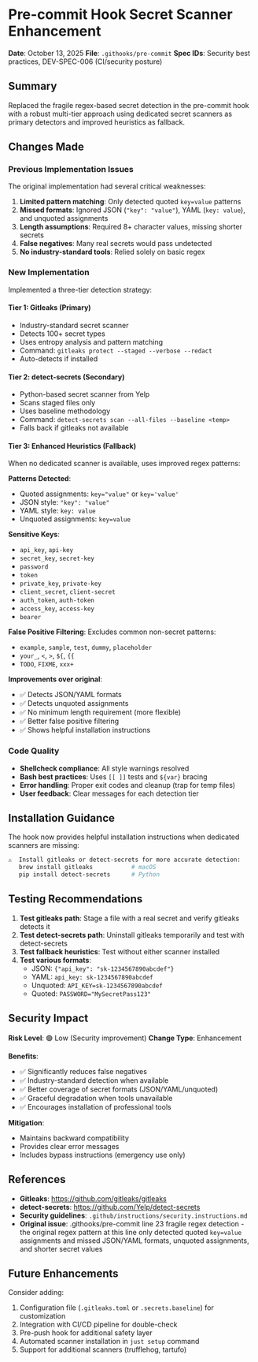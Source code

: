# Pre-commit Hook Secret Scanner Enhancement

**Date**: October 13, 2025
**File**: `.githooks/pre-commit`
**Spec IDs**: Security best practices, DEV-SPEC-006 (CI/security posture)

## Summary

Replaced the fragile regex-based secret detection in the pre-commit hook with a robust multi-tier approach using dedicated secret scanners as primary detectors and improved heuristics as fallback.

## Changes Made

### Previous Implementation Issues

The original implementation had several critical weaknesses:

1. **Limited pattern matching**: Only detected quoted `key=value` patterns
2. **Missed formats**: Ignored JSON (`"key": "value"`), YAML (`key: value`), and unquoted assignments
3. **Length assumptions**: Required 8+ character values, missing shorter secrets
4. **False negatives**: Many real secrets would pass undetected
5. **No industry-standard tools**: Relied solely on basic regex

### New Implementation

Implemented a three-tier detection strategy:

#### Tier 1: Gitleaks (Primary)
- Industry-standard secret scanner
- Detects 100+ secret types
- Uses entropy analysis and pattern matching
- Command: `gitleaks protect --staged --verbose --redact`
- Auto-detects if installed

#### Tier 2: detect-secrets (Secondary)
- Python-based secret scanner from Yelp
- Scans staged files only
- Uses baseline methodology
- Command: `detect-secrets scan --all-files --baseline <temp>`
- Falls back if gitleaks not available

#### Tier 3: Enhanced Heuristics (Fallback)
When no dedicated scanner is available, uses improved regex patterns:

**Patterns Detected**:
- Quoted assignments: `key="value"` or `key='value'`
- JSON style: `"key": "value"`
- YAML style: `key: value`
- Unquoted assignments: `key=value`

**Sensitive Keys**:
- `api_key`, `api-key`
- `secret_key`, `secret-key`
- `password`
- `token`
- `private_key`, `private-key`
- `client_secret`, `client-secret`
- `auth_token`, `auth-token`
- `access_key`, `access-key`
- `bearer`

**False Positive Filtering**:
Excludes common non-secret patterns:
- `example`, `sample`, `test`, `dummy`, `placeholder`
- `your_`, `<`, `>`, `${`, `{{`
- `TODO`, `FIXME`, `xxx+`

**Improvements over original**:
- ✅ Detects JSON/YAML formats
- ✅ Detects unquoted assignments
- ✅ No minimum length requirement (more flexible)
- ✅ Better false positive filtering
- ✅ Shows helpful installation instructions

### Code Quality

- **Shellcheck compliance**: All style warnings resolved
- **Bash best practices**: Uses `[[ ]]` tests and `${var}` bracing
- **Error handling**: Proper exit codes and cleanup (trap for temp files)
- **User feedback**: Clear messages for each detection tier

## Installation Guidance

The hook now provides helpful installation instructions when dedicated scanners are missing:

```bash
⚠️  Install gitleaks or detect-secrets for more accurate detection:
   brew install gitleaks           # macOS
   pip install detect-secrets      # Python
```

## Testing Recommendations

1. **Test gitleaks path**: Stage a file with a real secret and verify gitleaks detects it
2. **Test detect-secrets path**: Uninstall gitleaks temporarily and test with detect-secrets
3. **Test fallback heuristics**: Test without either scanner installed
4. **Test various formats**:
   - JSON: `{"api_key": "sk-1234567890abcdef"}`
   - YAML: `api_key: sk-1234567890abcdef`
   - Unquoted: `API_KEY=sk-1234567890abcdef`
   - Quoted: `PASSWORD="MySecretPass123"`

## Security Impact

**Risk Level**: 🟢 Low (Security improvement)
**Change Type**: Enhancement

**Benefits**:
- ✅ Significantly reduces false negatives
- ✅ Industry-standard detection when available
- ✅ Better coverage of secret formats (JSON/YAML/unquoted)
- ✅ Graceful degradation when tools unavailable
- ✅ Encourages installation of professional tools

**Mitigation**:
- Maintains backward compatibility
- Provides clear error messages
- Includes bypass instructions (emergency use only)

## References

- **Gitleaks**: https://github.com/gitleaks/gitleaks
- **detect-secrets**: https://github.com/Yelp/detect-secrets
- **Security guidelines**: `.github/instructions/security.instructions.md`
- **Original issue**: .githooks/pre-commit line 23 fragile regex detection - the original regex pattern at this line only detected quoted `key=value` assignments and missed JSON/YAML formats, unquoted assignments, and shorter secret values

## Future Enhancements

Consider adding:
1. Configuration file (`.gitleaks.toml` or `.secrets.baseline`) for customization
2. Integration with CI/CD pipeline for double-check
3. Pre-push hook for additional safety layer
4. Automated scanner installation in `just setup` command
5. Support for additional scanners (trufflehog, tartufo)

